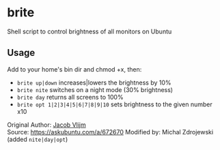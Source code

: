 # brite
Shell script to control brightness of all monitors on Ubuntu

## Usage
Add to your home's bin dir and chmod +x, then:
 - `brite up|down` increases|lowers the brightness by 10%
 - `brite nite` switches on a night mode (30% brightness)
 - `brite day` returns all screens to 100%
 - `brite opt 1|2|3|4|5|6|7|8|9|10` sets brightness to the given number x10

Original Author: [Jacob Vlijm](https://github.com/Jacob-Vlijm)  
Source: https://askubuntu.com/a/672670
Modified by: Michal Zdrojewski (added `nite|day|opt`)
